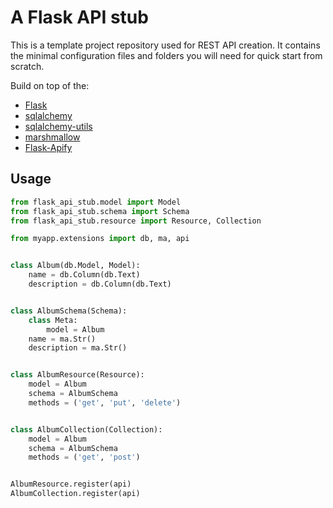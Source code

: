 # A Flask API stub

This is a template project repository used for REST API creation. It contains
the minimal configuration files and folders you will need for quick start from
scratch.

Build on top of the:

- [Flask](http://flask.pocoo.org/)
- [sqlalchemy](http://www.sqlalchemy.org/)
- [sqlalchemy-utils](https://sqlalchemy-utils.readthedocs.io/en/latest/index.html)
- [marshmallow](http://marshmallow.readthedocs.io/en/latest/)
- [Flask-Apify](https://github.com/vitalk/flask-apify)


## Usage

```python
from flask_api_stub.model import Model
from flask_api_stub.schema import Schema
from flask_api_stub.resource import Resource, Collection

from myapp.extensions import db, ma, api


class Album(db.Model, Model):
    name = db.Column(db.Text)
    description = db.Column(db.Text)


class AlbumSchema(Schema):
    class Meta:
        model = Album
    name = ma.Str()
    description = ma.Str()


class AlbumResource(Resource):
    model = Album
    schema = AlbumSchema
    methods = ('get', 'put', 'delete')


class AlbumCollection(Collection):
    model = Album
    schema = AlbumSchema
    methods = ('get', 'post')


AlbumResource.register(api)
AlbumCollection.register(api)
```

